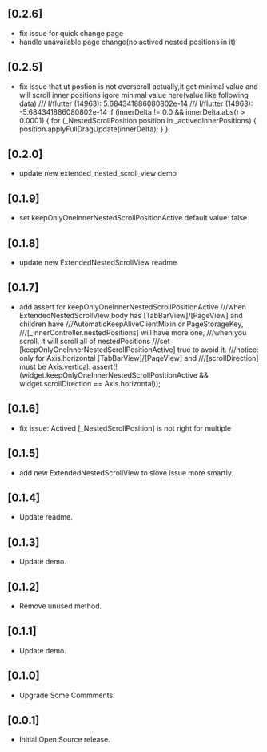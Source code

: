 ## [0.2.6]

* fix issue for quick change page
* handle unavailable page change(no actived nested positions in it)

## [0.2.5]

* fix issue that ut postion is not overscroll actually,it get minimal value
  and will scroll inner positions
  igore  minimal value here(value like following data)
  /// I/flutter (14963): 5.684341886080802e-14
  /// I/flutter (14963): -5.684341886080802e-14
  if (innerDelta != 0.0 && innerDelta.abs() > 0.0001) {
  for (_NestedScrollPosition position in _activedInnerPositions) {
        position.applyFullDragUpdate(innerDelta);
     }
   }

## [0.2.0]

* update new extended_nested_scroll_view demo

## [0.1.9]

* set keepOnlyOneInnerNestedScrollPositionActive default value: false

## [0.1.8]

* update new ExtendedNestedScrollView readme

## [0.1.7]

* add assert for keepOnlyOneInnerNestedScrollPositionActive
    ///when ExtendedNestedScrollView body has [TabBarView]/[PageView] and children have
    ///AutomaticKeepAliveClientMixin or PageStorageKey,
    ///[_innerController.nestedPositions] will have more one,
    ///when you scroll, it will scroll all of nestedPositions
    ///set [keepOnlyOneInnerNestedScrollPositionActive] true to avoid it.
    ///notice: only for Axis.horizontal [TabBarView]/[PageView] and
    ///[scrollDirection] must be Axis.vertical.
assert(!(widget.keepOnlyOneInnerNestedScrollPositionActive && widget.scrollDirection == Axis.horizontal));

## [0.1.6]

* fix issue: Actived [_NestedScrollPosition] is not right for multiple

## [0.1.5]

* add new ExtendedNestedScrollView to slove issue more smartly.

## [0.1.4]

* Update readme.

## [0.1.3]

* Update demo.

## [0.1.2]

* Remove unused method.

## [0.1.1]

* Update demo.

## [0.1.0]

* Upgrade Some Commments.

## [0.0.1]

* Initial Open Source release.
